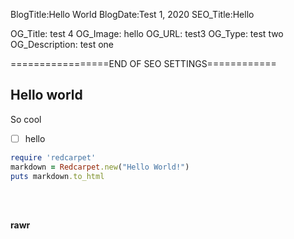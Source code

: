 BlogTitle:Hello World
BlogDate:Test 1, 2020
SEO_Title:Hello


OG_Title: test 4
OG_Image: hello
OG_URL: test3
OG_Type: test two
OG_Description: test one

=================END OF SEO SETTINGS============


## Hello world 


So cool

- [ ] hello


```ruby
require 'redcarpet'
markdown = Redcarpet.new("Hello World!")
puts markdown.to_html
```



<pre class="language-markup"><code>
    <!-- code content to highlight... -->
</code></pre>

#### rawr
